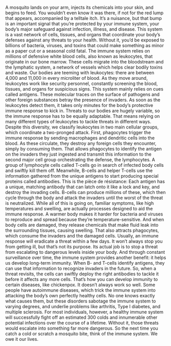 A mosquito lands on your arm, injects its chemicals into your skin,  and begins to feed. You wouldn’t even know it was there, if not for the red lump that appears, accompanied by a telltale itch. It’s a nuisance, but that bump  is an important signal that you’re protected  by your immune system, your body’s major safeguard  against infection, illness, and disease. This system is a vast network of cells,  tissues, and organs that coordinate your body’s defenses  against any threats to your health. Without it, you’d be exposed to billions  of bacteria, viruses, and toxins that could make something as minor as a paper cut or a seasonal cold fatal. The immune system relies on millions  of defensive white blood cells, also known as leukocytes, that originate in our bone marrow. These cells migrate into the bloodstream and the lymphatic system, a network of vessels which helps  clear bodily toxins and waste. Our bodies are teeming with leukocytes: there are between 4,000  and 11,000 in every microliter of blood. As they move around, leukocytes  work like security personnel, constantly screening the blood,  tissues, and organs for suspicious signs. This system mainly relies  on cues called antigens. These molecular traces on the surface  of pathogens and other foreign substances betray the presence of invaders. As soon as the leukocytes detect them, it takes only minutes for the body’s  protective immune response to kick in. Threats to our bodies are hugely variable, so the immune response  has to be equally adaptable. That means relying on many  different types of leukocytes to tackle threats in different ways. Despite this diversity, we classify  leukocytes in two main cellular groups, which coordinate a two-pronged attack. First, phagocytes trigger  the immune response by sending macrophages  and dendritic cells into the blood. As these circulate, they destroy any foreign cells they encounter, simply by consuming them. That allows phagocytes to identify the antigen on the invaders  they just ingested and transmit this information  to the second major cell group orchestrating the defense, the lymphocytes. A group of lymphocyte cells called T-cells go in search of infected body cells and swiftly kill them off. Meanwhile, B-cells and helper T-cells use the information gathered  from the unique antigens to start producing special proteins  called antibodies. This is the pièce de résistance: Each antigen has a unique, matching  antibody that can latch onto it like a lock and key, and destroy the invading cells. B-cells can produce millions of these, which then cycle through the body  and attack the invaders until the worst of the threat is neutralized. While all of this is going on,  familiar symptoms, like high temperatures and swelling, are actually processes designed  to aid the immune response. A warmer body makes it harder for bacteria and viruses to reproduce and spread because they’re temperature-sensitive. And when body cells are damaged, they release chemicals that make fluid leak into the surrounding tissues, causing swelling. That also attracts phagocytes, which consume the invaders and the damaged cells. Usually, an immune response  will eradicate a threat within a few days. It won’t always stop you from getting ill, but that’s not its purpose. Its actual job is to stop a threat from escalating to dangerous  levels inside your body. And through constant  surveillance over time, the immune system  provides another benefit: it helps us develop long-term immunity. When B- and T-cells identify antigens, they can use that information  to recognize invaders in the future. So, when a threat revisits, the cells can swiftly deploy the right antibodies to tackle it before it affects  any more cells. That’s how you can develop immunity  to certain diseases, like chickenpox. It doesn’t always work so well. Some people have autoimmune diseases, which trick the immune system into attacking the body’s own  perfectly healthy cells. No one knows exactly what causes them, but these disorders sabotage  the immune system to varying degrees, and underlie problems like arthritis, Type I diabetes, and multiple sclerosis. For most individuals, however, a healthy immune system will successfully fight off an estimated 300 colds and innumerable other potential infections over the course of a lifetime. Without it, those threats would escalate  into something far more dangerous. So the next time you catch a cold  or scratch a mosquito bite, think of the immune system. We owe it our lives. 